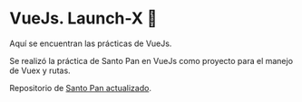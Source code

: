 # VueJs. Launch-X 🍰

Aquí se encuentran las prácticas de VueJs.

Se realizó la práctica de Santo Pan en VueJs como proyecto para el manejo de Vuex y rutas.

Repositorio de [Santo Pan actualizado](https://github.com/dev-LuisSM/Santo-Pan).
